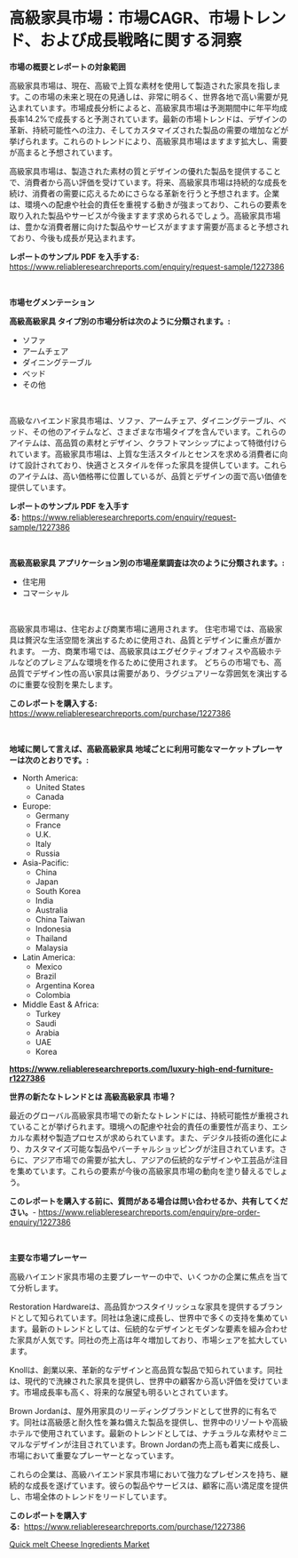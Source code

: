 <p><h1>高級家具市場：市場CAGR、市場トレンド、および成長戦略に関する洞察</h1></p><p><strong>市場の概要とレポートの対象範囲</strong></p>
<p><p>高級家具市場は、現在、高級で上質な素材を使用して製造された家具を指します。この市場の未来と現在の見通しは、非常に明るく、世界各地で高い需要が見込まれています。市場成長分析によると、高級家具市場は予測期間中に年平均成長率14.2%で成長すると予測されています。最新の市場トレンドは、デザインの革新、持続可能性への注力、そしてカスタマイズされた製品の需要の増加などが挙げられます。これらのトレンドにより、高級家具市場はますます拡大し、需要が高まると予想されています。</p><p>高級家具市場は、製造された素材の質とデザインの優れた製品を提供することで、消費者から高い評価を受けています。将来、高級家具市場は持続的な成長を続け、消費者の需要に応えるためにさらなる革新を行うと予想されます。企業は、環境への配慮や社会的責任を重視する動きが強まっており、これらの要素を取り入れた製品やサービスが今後ますます求められるでしょう。高級家具市場は、豊かな消費者層に向けた製品やサービスがますます需要が高まると予想されており、今後も成長が見込まれます。</p></p>
<p><strong>レポートのサンプル PDF を入手する:</strong> <a href="https://www.reliableresearchreports.com/enquiry/request-sample/1227386">https://www.reliableresearchreports.com/enquiry/request-sample/1227386</a></p>
<p>&nbsp;</p>
<p><strong>市場セグメンテーション</strong></p>
<p><strong>高級高級家具 タイプ別の市場分析は次のように分類されます。:</strong></p>
<p><ul><li>ソファ</li><li>アームチェア</li><li>ダイニングテーブル</li><li>ベッド</li><li>その他</li></ul></p>
<p>&nbsp;</p>
<p><p>高級なハイエンド家具市場は、ソファ、アームチェア、ダイニングテーブル、ベッド、その他のアイテムなど、さまざまな市場タイプを含んでいます。これらのアイテムは、高品質の素材とデザイン、クラフトマンシップによって特徴付けられています。高級家具市場は、上質な生活スタイルとセンスを求める消費者に向けて設計されており、快適さとスタイルを伴った家具を提供しています。これらのアイテムは、高い価格帯に位置しているが、品質とデザインの面で高い価値を提供しています。</p></p>
<p><strong>レポートのサンプル PDF を入手する:</strong>&nbsp;<a href="https://www.reliableresearchreports.com/enquiry/request-sample/1227386">https://www.reliableresearchreports.com/enquiry/request-sample/1227386</a></p>
<p>&nbsp;</p>
<p><strong> 高級高級家具 アプリケーション別の市場産業調査は次のように分類されます。:</strong></p>
<p><ul><li>住宅用</li><li>コマーシャル</li></ul></p>
<p>&nbsp;</p>
<p><p>高級家具市場は、住宅および商業市場に適用されます。 住宅市場では、高級家具は贅沢な生活空間を演出するために使用され、品質とデザインに重点が置かれます。 一方、商業市場では、高級家具はエグゼクティブオフィスや高級ホテルなどのプレミアムな環境を作るために使用されます。 どちらの市場でも、高品質でデザイン性の高い家具は需要があり、ラグジュアリーな雰囲気を演出するのに重要な役割を果たします。</p></p>
<p><strong>このレポートを購入する:</strong>&nbsp; <a href="https://www.reliableresearchreports.com/purchase/1227386">https://www.reliableresearchreports.com/purchase/1227386</a></p>
<p>&nbsp;</p>
<p><strong>地域に関して言えば、高級高級家具 地域ごとに利用可能なマーケットプレーヤーは次のとおりです。:</strong></p>
<p><ul>
    <li>
        North America:
        <ul>
            <li>United States</li>
            <li>Canada</li>
        </ul>
    </li>
    <li>
        Europe:
        <ul>
            <li>Germany</li>
            <li>France</li>
            <li>U.K.</li>
            <li>Italy</li>
            <li>Russia</li>
        </ul>
    </li>
    <li>
        Asia-Pacific:
        <ul>
            <li>China</li>
            <li>Japan</li>
            <li>South Korea</li>
            <li>India</li>
            <li>Australia</li>
            <li>China Taiwan</li>
            <li>Indonesia</li>
            <li>Thailand</li>
            <li>Malaysia</li>
        </ul>
    </li>
    <li>
        Latin America:
        <ul>
            <li>Mexico</li>
            <li>Brazil</li>
            <li>Argentina Korea</li>
            <li>Colombia</li>
        </ul>
    </li>
    <li>
        Middle East & Africa:
        <ul>
            <li>Turkey</li>
            <li>Saudi</li>
            <li>Arabia</li>
            <li>UAE</li>
            <li>Korea</li>
        </ul>
    </li>
    </ul></p>
<p><strong><a href="https://www.reliableresearchreports.com/luxury-high-end-furniture-r1227386">https://www.reliableresearchreports.com/luxury-high-end-furniture-r1227386</a></strong>&nbsp;</p>
<p><strong>世界の新たなトレンドとは 高級高級家具 市場？</strong></p>
<p><p>最近のグローバル高級家具市場での新たなトレンドには、持続可能性が重視されていることが挙げられます。環境への配慮や社会的責任の重要性が高まり、エシカルな素材や製造プロセスが求められています。また、デジタル技術の進化により、カスタマイズ可能な製品やバーチャルショッピングが注目されています。さらに、アジア市場での需要が拡大し、アジアの伝統的なデザインや工芸品が注目を集めています。これらの要素が今後の高級家具市場の動向を塗り替えるでしょう。</p></p>
<p><strong>このレポートを購入する前に、質問がある場合は問い合わせるか、共有してください。</strong>- <a href="https://www.reliableresearchreports.com/enquiry/pre-order-enquiry/1227386">https://www.reliableresearchreports.com/enquiry/pre-order-enquiry/1227386</a></p>
<p>&nbsp;</p>
<p><strong>主要な市場プレーヤー</strong></p>
<p><p>高級ハイエンド家具市場の主要プレーヤーの中で、いくつかの企業に焦点を当てて分析します。</p><p>Restoration Hardwareは、高品質かつスタイリッシュな家具を提供するブランドとして知られています。同社は急速に成長し、世界中で多くの支持を集めています。最新のトレンドとしては、伝統的なデザインとモダンな要素を組み合わせた家具が人気です。同社の売上高は年々増加しており、市場シェアを拡大しています。</p><p>Knollは、創業以来、革新的なデザインと高品質な製品で知られています。同社は、現代的で洗練された家具を提供し、世界中の顧客から高い評価を受けています。市場成長率も高く、将来的な展望も明るいとされています。</p><p>Brown Jordanは、屋外用家具のリーディングブランドとして世界的に有名です。同社は高級感と耐久性を兼ね備えた製品を提供し、世界中のリゾートや高級ホテルで使用されています。最新のトレンドとしては、ナチュラルな素材やミニマルなデザインが注目されています。Brown Jordanの売上高も着実に成長し、市場において重要なプレーヤーとなっています。</p><p>これらの企業は、高級ハイエンド家具市場において強力なプレゼンスを持ち、継続的な成長を遂げています。彼らの製品やサービスは、顧客に高い満足度を提供し、市場全体のトレンドをリードしています。</p></p>
<p><strong>このレポートを購入する:</strong>&nbsp;&nbsp;<a href="https://www.reliableresearchreports.com/purchase/1227386">https://www.reliableresearchreports.com/purchase/1227386</a></p>
<p><p><a href="https://chivalrous-flock-a86.notion.site/Quick-melt-Cheese-Ingredients-Market-Size-CAGR-Trends-2024-2030-979c331681b44c62af53835ee2d9fa9e">Quick melt Cheese Ingredients Market</a></p></p>